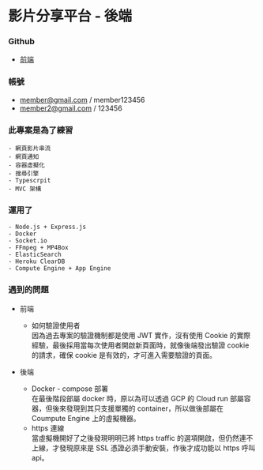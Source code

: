 # 影片分享平台 - 後端

### Github
  - [前端](https://github.com/wei02427/Video-Share)

### 帳號
  - member@gmail.com / member123456
  - member2@gmail.com / 123456
  
### 此專案是為了練習
    - 網頁影片串流
    - 網頁通知
    - 容器虛擬化
    - 搜尋引擎
    - Typescrpit
    - MVC 架構

### 運用了
    - Node.js + Express.js
    - Docker
    - Socket.io
    - FFmpeg + MP4Box
    - ElasticSearch
    - Heroku ClearDB
    - Compute Engine + App Engine


### 遇到的問題
- 前端  
  - 如何驗證使用者  
    因為過去專案的驗證機制都是使用 JWT 實作，沒有使用 Cookie 的實際經驗，最後採用當每次使用者開啟新頁面時，就像後端發出驗證 cookie 的請求，確保 cookie 是有效的，才可進入需要驗證的頁面。

- 後端  
  - Docker - compose 部署  
    在最後階段部屬 docker 時，原以為可以透過 GCP 的 Cloud run 部屬容器，但後來發現到其只支援單獨的 container，所以做後部屬在 Coumpute Engine 上的虛擬機器。
  - https 連線  
    當虛擬機開好了之後發現明明已將 https traffic 的選項開啟，但仍然連不上線，才發現原來是 SSL 憑證必須手動安裝，作後才成功能以 https 呼叫 api。

